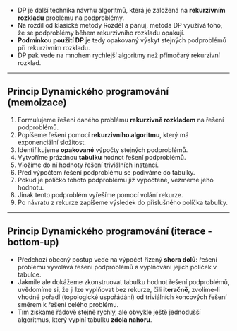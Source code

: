 - DP je další technika návrhu algoritmů, která je založená na **rekurzivním rozkladu** problému na podproblémy.
- Na rozdíl od klasické metody Rozděl a panuj, metoda DP využívá toho, že se podproblémy během rekurzivního rozkladu
  opakují.
- **Podmínkou použití DP** je tedy opakovaný výskyt stejných podproblémů při rekurzivním rozkladu.
- DP pak vede na mnohem rychlejší algoritmy než přímočarý rekurzivní rozklad.

---

## Princip Dynamického programování (memoizace)

1. Formulujeme řešení daného problému **rekurzivně rozkladem** na řešení podproblémů.
2. Popíšeme řešení pomocí **rekurzivního algoritmu**, který má exponenciální složitost.
3. Identifikujeme **opakované** výpočty stejných podproblémů.
4. Vytvoříme prázdnou **tabulku** hodnot řešení podproblémů.
5. Vložíme do ní hodnoty řešení triviálních instancí.
6. Před výpočtem řešení podproblému se podíváme do tabulky.
7. Pokud je políčko tohoto podproblému již vypočtené, vezmeme jeho hodnotu.
8. Jinak tento podproblém vyřešíme pomocí volání rekurze.
9. Po návratu z rekurze zapíšeme výsledek do příslušného políčka tabulky.

---

## Princip Dynamického programování (iterace - bottom-up)

- Předchozí obecný postup vede na výpočet řízený **shora dolů**:
  řešení problému vyvolává řešení podproblémů a vyplňování jejich
  políček v tabulce.
- Jakmile ale dokážeme zkonstruovat tabulku hodnot řešení
  podproblémů, uvědomíme si, že ji lze vyplňovat bez rekurze, čili
  **iteračně**, zvolíme-li vhodné pořadí (topologické uspořádání) od triviálních koncových
  řešení směrem k řešení celého problému.
- Tím získáme řádově stejně rychlý, ale obvykle ještě jednodušší
  algoritmus, který vyplní tabulku **zdola nahoru**.
